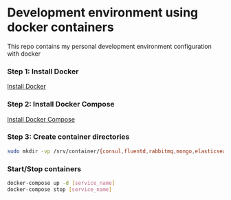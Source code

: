# Development environment using docker containers
This repo contains my personal development environment configuration with docker

### Step 1: Install Docker
[Install Docker](https://docs.docker.com/engine/installation/)

### Step 2: Install Docker Compose
[Install Docker Compose](https://docs.docker.com/compose/install/)

### Step 3: Create container directories
```sh
sudo mkdir -vp /srv/container/{consul,fluentd,rabbitmq,mongo,elasticsearch,redis,cassandra}
```

### Start/Stop containers
```sh
docker-compose up -d [service_name]
docker-compose stop [service_name]
```